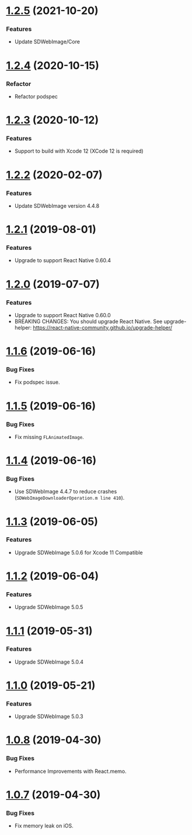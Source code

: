 # [1.2.5](https://github.com/thanhcuong1990/react-native-SDWebImage/compare/v1.2.4...v1.2.5) (2021-10-20)

### Features
* Update SDWebImage/Core

# [1.2.4](https://github.com/thanhcuong1990/react-native-SDWebImage/compare/v1.2.3...v1.2.4) (2020-10-15)

### Refactor
* Refactor podspec

# [1.2.3](https://github.com/thanhcuong1990/react-native-SDWebImage/compare/v1.2.2...v1.2.3) (2020-10-12)

### Features
* Support to build with Xcode 12 (XCode 12 is required)

# [1.2.2](https://github.com/thanhcuong1990/react-native-SDWebImage/compare/v1.2.1...v1.2.2) (2020-02-07)

### Features
* Update SDWebImage version 4.4.8

# [1.2.1](https://github.com/thanhcuong1990/react-native-SDWebImage/compare/v1.2.0...v1.2.1) (2019-08-01)

### Features
* Upgrade to support React Native 0.60.4


# [1.2.0](https://github.com/thanhcuong1990/react-native-SDWebImage/compare/v1.1.6...v1.2.0) (2019-07-07)

### Features

* Upgrade to support React Native 0.60.0
* BREAKING CHANGES: You should upgrade React Native. See upgrade-helper: https://react-native-community.github.io/upgrade-helper/

# [1.1.6](https://github.com/thanhcuong1990/react-native-SDWebImage/compare/v1.1.5...v1.1.6) (2019-06-16)

### Bug Fixes

* Fix podspec issue.

# [1.1.5](https://github.com/thanhcuong1990/react-native-SDWebImage/compare/v1.1.4...v1.1.5) (2019-06-16)

### Bug Fixes

* Fix missing `FLAnimatedImage`.

# [1.1.4](https://github.com/thanhcuong1990/react-native-SDWebImage/compare/v1.1.3...v1.1.4) (2019-06-16)

### Bug Fixes

* Use SDWebImage 4.4.7 to reduce crashes (`SDWebImageDownloaderOperation.m line 410`).

# [1.1.3](https://github.com/thanhcuong1990/react-native-SDWebImage/compare/v1.1.2...v1.1.3) (2019-06-05)

### Features

* Upgrade SDWebImage 5.0.6 for Xcode 11 Compatible

# [1.1.2](https://github.com/thanhcuong1990/react-native-SDWebImage/compare/v1.1.1...v1.1.2) (2019-06-04)

### Features

* Upgrade SDWebImage 5.0.5

# [1.1.1](https://github.com/thanhcuong1990/react-native-SDWebImage/compare/v1.1.0...v1.1.1) (2019-05-31)

### Features

* Upgrade SDWebImage 5.0.4


# [1.1.0](https://github.com/thanhcuong1990/react-native-SDWebImage/compare/v1.0.8...v1.1.0) (2019-05-21)

### Features

* Upgrade SDWebImage 5.0.3


# [1.0.8](https://github.com/thanhcuong1990/react-native-SDWebImage/compare/v1.0.7...v1.0.8) (2019-04-30)

### Bug Fixes

* Performance Improvements with React.memo.


# [1.0.7](https://github.com/thanhcuong1990/react-native-SDWebImage/compare/v1.0.6...v1.0.7) (2019-04-30)

### Bug Fixes

* Fix memory leak on iOS.